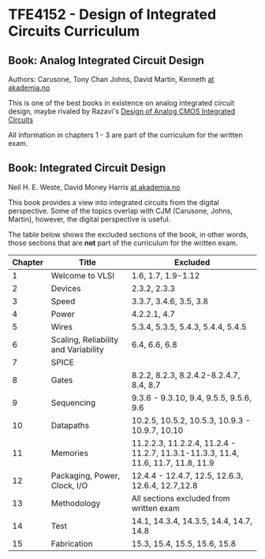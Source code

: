 # TFE4152 - Design of Integrated Circuits Curriculum

## Book: Analog Integrated Circuit Design
Authors: Carusone, Tony Chan Johns, David Martin, Kenneth [at akademia.no](https://www.akademika.no/analog-integrated-circuit-design/carusone-tony-chan/johns-david/martin-kenneth/9781118092330)

This is one of the best books in
existence on analog integrated circuit design, maybe rivaled by Razavi's [Design of Analog CMOS Integrated Circuits](https://www.amazon.com/Design-Analog-CMOS-Integrated-Circuits/dp/0072380322)

All information in chapters 1 - 3 are part of the curriculum for the written exam.


## Book: Integrated Circuit Design
Neil H. E. Weste, David Money Harris
[at akademia.no](https://www.akademika.no/integrated-circuit-design/weste-neil/harris-david/9780321696946)

This book provides a view into integrated circuits from the digital perspective.
Some of the topics overlap with CJM (Carusone, Johns, Martin), however, the
digital perspective is useful.

The table below shows the excluded sections of the book, in other words, those
sections that are **not** part of the curriculum for the written exam.

| Chapter | Title                                | Excluded                                                                         |
| ---     | ---                                  | ---                                                                              |
| 1       | Welcome to VLSI                      | 1.6, 1.7, 1.9-1.12                                                               |
| 2       | Devices                              | 2.3.2, 2.3.3                                                                     |
| 3       | Speed                                | 3.3.7, 3.4.6, 3.5, 3.8                                                           |
| 4       | Power                                | 4.2.2.1, 4.7                                                                     |
| 5       | Wires                                | 5.3.4, 5.3.5, 5.4.3, 5.4.4, 5.4.5                                                |
| 6       | Scaling, Reliability and Variability | 6.4, 6.6, 6.8                                                                    |
| 7       | SPICE                                |                                          |
| 8       | Gates                                | 8.2.2, 8.2.3, 8.2.4.2-8.2.4.7, 8.4, 8.7                                          |
| 9       | Sequencing                           | 9.3.6 - 9.3.10, 9.4, 9.5.5, 9.5.6, 9.6                                           |
| 10      | Datapaths                            | 10.2.5, 10.5.2, 10.5.3, 10.9.3 - 10.9.7, 10.10                                   |
| 11      | Memories                             | 11.2.2.3, 11.2.2.4, 11.2.4 - 11.2.7, 11.3.1-11.3.3, 11.4, 11.6, 11.7, 11.8, 11.9 |
| 12      | Packaging, Power, Clock, I/O         | 12.4.4 - 12.4.7, 12.5, 12.6.3, 12.6.4, 12.7,12.8                                 |
| 13      | Methodology                          | All sections excluded from written exam                                          |
| 14      | Test                                 | 14.1, 14.3.4, 14.3.5, 14.4, 14.7, 14.8                                           |
| 15      | Fabrication                          | 15.3, 15.4, 15.5, 15.6, 15.8                                                     |
